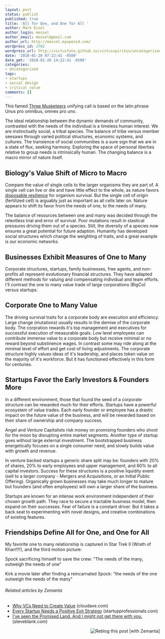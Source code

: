 ```yaml
---
layout: post
status: publish
published: true
title: 'All for One, and One for All '
author: Mark Essel
author_login: messel
author_email: messel@gmail.com
author_url: http://messel.myopenid.com/
wordpress_id: 2782
wordpress_url: http://victusfate.github.io/victusspiritus/uncategorized/2010/01/20/all-for-one-and-one-for-all/
date: '2010-01-20 07:22:41 -0500'
date_gmt: '2010-01-20 14:22:41 -0500'
categories:
- Uncategorized
tags:
- startups
- social design
- critical value
comments: []
---
```

<p>This famed <a href="http://en.m.wikipedia.org/wiki/The_Three_Musketeers?wasRedirected=true">Three Musketeers</a> unifying call is based on the latin phrase Unus pro omnibus, omnes pro uno.</p>
<p>The ideal relationship between the dynamic demands of community, contrasted with the needs of the individual is a timeless human interest. We are instinctually social, a tribal species. The balance of tribe versus member seesaws through varied political structures, economic systems, and cultures. The transience of social communities is a sure sign that we are in a state of flux, seeking harmony. Exploring the space of personal liberties relative to group needs is intrinsically human. The changing balance is a macro mirror of nature itself.</p>
<h2>Biology's Value Shift of Micro to Macro</h2>
<p>Compare the value of single cells to the larger organisms they are part of. A single cell can live or die and have little effect to the whole, as nature favors <a href="http://victusfate.github.io/victusspiritus/uncategorized/2009/12/29/the-hidra-has-many-heads-cheap-disposable-resilience/">disposable resilience</a> for organism survival. But the single cell of origin (fertilized cell) is arguably just as important as all cells later on. Nature appears to shift its favor from the needs of one, to the needs of many.</p>
<p>The balance of resources between one and many was decided through the relentless trial and error of survival. Poor mutations result in stastical pressures driving them out of a species. Still, the diversity of a species now ensures a great potential for future adaption. Humanity has developed social structures which change the weighting of traits, and a great example is our economic networks.</p>
<h2>Businesses Exhibit Measures of One to Many</h2>
<p>Corporate structures, startups, family businesses, free agents, and non-profits all represent evolutionary financial structures. They have adapted different methods for valuing and compensating individual and team efforts. I'll contrast the one to many value trade of large corporations (BigCo) versus startups.</p>
<h2>Corporate One to Many Value</h2>
<p>The driving survival traits for a corporate body are execution and efficiency. Large change (mutations) usually results in the demise of the corporate body. The corpration rewards it's top management and executives for successful execution of measurable goals. Low level employees can contribute immense value to a corporate body but receive minimal or no reward beyond substinence wages. In contrast some may ride along at the minimal level of effort and get cost of living adjustments. The corporate structure highly values ideas of it's leadership, and places token value on the majority of it's workforce. But it has functioned effectively in this form for centuries.</p>
<h2>Startups Favor the Early Investors &amp; Founders More</h2>
<p>In a different environment, those that found the seed of a corporate structure can be rewarded much for their efforts. Startups have a powerful ecosystem of value trades. Each early founder or employee has a drastic impact on the future value of the business, and will be rewarded based on their share of ownership and company success.</p>
<p>Angel and Venture Capitalists risk money on promising founders who shoot for the moon by disrupting entire market segments. Another type of startup goes without large external investment. The bootstrapped business energetically focuses on a single consumer need, and slowly builds value with growth and revenue.</p>
<p>In venture backed startups a generic share split may be: founders with 20% of shares, 20% to early employees and upper management, and 60% to all capital investors. Success for these structures is a positive liquidity event (sell to a larger company - Mergers and Acquisitions, or an Initial Public Offering). Organically grown businesses may take much longer to mature but founders (and often employees) will own a larger share of the business.</p>
<p>Startups are known for an intense work environment independent of their chosen growth path. They race to secure a tractable business model, then expand on their successes. Fear of failure is a constant driver. But it takes a back seat to experimenting with novel designs, and creative combinations of existing features.</p>
<h2>Friendships Define All for One, and One for All</h2>
<p>My favorite one to many relationship is captured in Star Trek II (Wrath of Khan!!!!), and the third motion picture:</p>
<p>Spock sacrificing himself to save the crew: "The needs of the many, outweigh the needs of one"</p>
<p>Kirk a movie later after finding a reincarnated Spock: "the needs of the one outweigh the needs of the many"</p>
<h6 class="zemanta-related-title" style="font-size: 1em;">Related articles by Zemanta</h6>
<ul class="zemanta-article-ul">
<li class="zemanta-article-ul-li"><a href="http://www.cloudave.com/link/why-vcs-need-to-create-value">Why VCs Need to Create Value</a> (cloudave.com)</li>
<li class="zemanta-article-ul-li"><a href="http://blog.startupprofessionals.com/2010/01/every-startup-needs-positive-exit.html">Every Startup Needs a Positive Exit Strategy</a> (startupprofessionals.com)</li>
<li class="zemanta-article-ul-li"><a href="http://steveblank.com/2010/01/21/i%25e2%2580%2599ve-seen-the-promised-land-and-i-might-not-get-there-with-you/">I've seen the Promised Land. And I might not get there with you.</a> (steveblank.com)</li>
</ul>
<div class="zemanta-pixie" style="margin-top: 10px; height: 15px;"><a class="zemanta-pixie-a" title="Reblog this post [with Zemanta]" href="http://reblog.zemanta.com/zemified/2341df61-5a3b-4bd9-b160-eeef10244bf8/"><img class="zemanta-pixie-img" style="border: none; float: right;" src="http://img.zemanta.com/reblog_e.png?x-id=2341df61-5a3b-4bd9-b160-eeef10244bf8" alt="Reblog this post [with Zemanta]" /></a><span class="zem-script more-related pretty-attribution"><script src="http://static.zemanta.com/readside/loader.js" type="text/javascript"></script></span></div>
